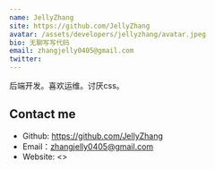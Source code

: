 ```yaml
---
name: JellyZhang
site: https://github.com/JellyZhang
avatar: /assets/developers/jellyzhang/avatar.jpeg
bio: 无聊写写代码
email: zhangjelly0405@gmail.com
twitter: 
---
```


后端开发。喜欢运维。讨厌css。

## Contact me

- Github: <https://github.com/JellyZhang>
- Email：<zhangjelly0405@gmail.com>
- Website: <>
